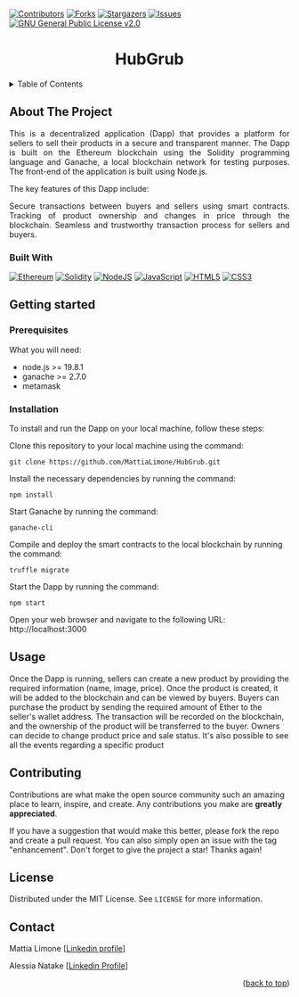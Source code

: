 <div id="readme-top"></div>

[![Contributors][contributors-shield]][contributors-url]
[![Forks][forks-shield]][forks-url]
[![Stargazers][stars-shield]][stars-url]
[![Issues][issues-shield]][issues-url]
[![GNU General Public License v2.0][license-shield]][license-url]

<h1 align="center">HubGrub</h1>
<!-- TABLE OF CONTENTS -->
<details>
  <summary>Table of Contents</summary>
  <ol>
    <li>
      <a href="#about-the-project">About The Project</a>
      <ul>
        <li><a href="#built-with">Built With</a></li>
      </ul>
    </li>
    <li>
      <a href="#getting-started">Getting Started</a>
      <ul>
        <li><a href="#prerequisites">Prerequisites</a></li>
        <li><a href="#installation">Installation</a></li>
      </ul>
    </li>
    <li><a href="#usage">Usage</a></li>    
    <li><a href="#contributing">Contributing</a></li>
    <li><a href="#license">License</a></li>
    <li><a href="#contact">Contact</a></li>
  </ol>
</details>

## About The Project
<div style="text-align: justify"> 
This is a decentralized application (Dapp) that provides a platform for sellers to sell their products in a secure and transparent manner. The Dapp is built on the Ethereum blockchain using the Solidity programming language and Ganache, a local blockchain network for testing purposes. The front-end of the application is built using Node.js.

The key features of this Dapp include:

Secure transactions between buyers and sellers using smart contracts.
Tracking of product ownership and changes in price through the blockchain.
Seamless and trustworthy transaction process for sellers and buyers.
</div>

### Built With

 [![Ethereum]][Ethereum-link] 
 [![Solidity]][Solidity-link] 
 [![NodeJS]][NodeJS-link]
 [![JavaScript]][JavaScript-link]
 [![HTML5]][HTML5-link]
 [![CSS3]][CSS3-link]
## Getting started

### Prerequisites

What you will need:
- node.js >= 19.8.1
- ganache >= 2.7.0
- metamask

### Installation
To install and run the Dapp on your local machine, follow these steps:

Clone this repository to your local machine using the command:

	git clone https://github.com/MattiaLimone/HubGrub.git

Install the necessary dependencies by running the command:
 
	npm install
 
Start Ganache by running the command:
 
	ganache-cli
 
Compile and deploy the smart contracts to the local blockchain by running the command:
 
	truffle migrate
 

Start the Dapp by running the command:
 
	npm start
 

Open your web browser and navigate to the following URL:
http://localhost:3000

## Usage
Once the Dapp is running, sellers can create a new product by providing the required information (name, image, price). 
Once the product is created, it will be added to the blockchain and can be viewed by buyers. 
Buyers can purchase the product by sending the required amount of Ether to the seller's wallet address. 
The transaction will be recorded on the blockchain, and the ownership of the product will be transferred to the buyer.
Owners can decide to change product price and sale status. It's also possible to see all the events regarding a specific product

## Contributing

Contributions are what make the open source community such an amazing place to learn, inspire, and create. Any contributions you make are **greatly appreciated**.

If you have a suggestion that would make this better, please fork the repo and create a pull request. You can also simply open an issue with the tag "enhancement".
Don't forget to give the project a star! Thanks again!

## License

Distributed under the MIT License. See `LICENSE` for more information.

## Contact

Mattia Limone [[Linkedin profile](https://www.linkedin.com/in/mattia-limone/)]

Alessia Natake [[Linkedin Profile](https://www.linkedin.com/in/alessianatale/)]

<p align="right">(<a href="#readme-top">back to top</a>)</p>

[contributors-shield]: https://img.shields.io/github/contributors/MattiaLimone/HuggingGreen.svg?style=for-the-badge
[contributors-url]: https://github.com/MattiaLimone/HuggingGreen/graphs/contributors
[forks-shield]: https://img.shields.io/github/forks/MattiaLimone/HuggingGreen.svg?style=for-the-badge
[forks-url]: https://github.com/MattiaLimone/HuggingGreen/network/members
[stars-shield]: https://img.shields.io/github/stars/MattiaLimone/HuggingGreen.svg?style=for-the-badge
[stars-url]: https://github.com/MattiaLimone/HuggingGreen/stargazers
[issues-shield]: https://img.shields.io/github/issues/MattiaLimone/HuggingGreen.svg?style=for-the-badge
[issues-url]: https://github.com/MattiaLimone/HuggingGreen/issues
[license-shield]: https://img.shields.io/github/license/MattiaLimone/HuggingGreen.svg?style=for-the-badge
[license-url]: https://github.com/MattiaLimone/HuggingGreen/blob/main/LICENSE
[TensorFlow]: https://img.shields.io/badge/TensorFlow-%23FF6F00.svg?style=for-the-badge&logo=TensorFlow&logoColor=white
[Keras]: https://img.shields.io/badge/Keras-%23D00000.svg?style=for-the-badge&logo=Keras&logoColor=white
[NumPy]: https://img.shields.io/badge/numpy-%23013243.svg?style=for-the-badge&logo=numpy&logoColor=white
[Pandas]: https://img.shields.io/badge/pandas-%23150458.svg?style=for-the-badge&logo=pandas&logoColor=white
[Matplotlib]: https://img.shields.io/badge/Matplotlib-%23ffffff.svg?style=for-the-badge&logo=Matplotlib&logoColor=black
[PyTorch]: https://img.shields.io/badge/PyTorch-%23EE4C2C.svg?style=for-the-badge&logo=PyTorch&logoColor=white
[scikit-learn]: https://img.shields.io/badge/scikit--learn-%23F7931E.svg?style=for-the-badge&logo=scikit-learn&logoColor=white
[SciPy]: https://img.shields.io/badge/SciPy-%230C55A5.svg?style=for-the-badge&logo=scipy&logoColor=%white
[NodeJS]: https://img.shields.io/badge/node.js-6DA55F?style=for-the-badge&logo=node.js&logoColor=white
[NodeJS-link]: https://nodejs.org/en
[Ethereum]: https://img.shields.io/badge/Ethereum-3C3C3D?style=for-the-badge&logo=Ethereum&logoColor=white
[Ethereum-link]: https://ethereum.org/
[Solidity]: https://img.shields.io/badge/Solidity-%23363636.svg?style=for-the-badge&logo=solidity&logoColor=white
[Solidity-link]: https://soliditylang.org/
[HTML5]: https://img.shields.io/badge/html5-%23E34F26.svg?style=for-the-badge&logo=html5&logoColor=white
[HTML5-link]: https://www.w3.org/standards/webdesign/htmlcss
[CSS3]: https://img.shields.io/badge/css3-%231572B6.svg?style=for-the-badge&logo=css3&logoColor=white
[CSS3-link]: https://www.w3.org/standards/webdesign/htmlcss
[JavaScript]: https://img.shields.io/badge/javascript-%23323330.svg?style=for-the-badge&logo=javascript&logoColor=%23F7DF1E
[JavaScript-link]: https://www.javascript.com/
